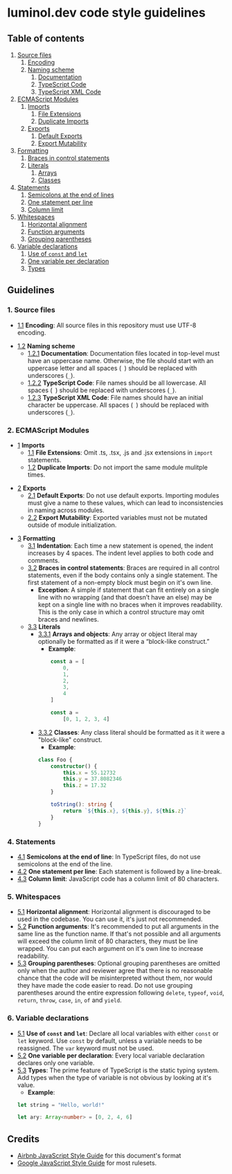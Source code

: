 # luminol.dev code style guidelines

## Table of contents

1. [Source files](#source-files)
    1. [Encoding](#source_encoding)
    1. [Naming scheme](#source_naming)
        1. [Documentation](#source_naming_doc)
        1. [TypeScript Code](#source_naming_ts)
        1. [TypeScript XML Code](#source_naming_tsx)
1. [ECMAScript Modules](#esmodules)
    1. [Imports](#es_imports)
        1. [File Extensions](#es_imports_ext)
        1. [Duplicate Imports](#es_imports_duplicate)
    1. [Exports](#es_exports)
        1. [Default Exports](#es_exports_default)
        1. [Export Mutability](#es_exports_mut)
1. [Formatting](#fmt)
    1. [Braces in control statements](#fmt_braces)
    1. [Literals](#fmt_literals)
        1. [Arrays](#fmt_literal_objects)
        1. [Classes](#fmt_literal_class)
1. [Statements](#stmt)
    1. [Semicolons at the end of lines](#stmt_semicolons)
    1. [One statement per line](#stmt_one_per_line)
    1. [Column limit](#stmt_column_limit)
1. [Whitespaces](#ws)
    1. [Horizontal alignment](#ws_hoz_align)
    1. [Function arguments](#ws_fn_args)
    1. [Grouping parentheses](#ws_groups)
1. [Variable declarations](#var)
    1. [Use of `const` and `let`](#var_use_of_const_let)
    1. [One variable per declaration](#var_one_per_decl)
    1. [Types](#var_types)

## Guidelines

<h3 id="source-files">1. Source files</h3>

<a id="source_encoding"></a>

- [1.1](#source_encoding) **Encoding**: All source files in this repository must use UTF-8 encoding.

<a id="source_naming"></a>

- [1.2](#source_naming) **Naming scheme**
    <a id="source_naming_doc"></a>
    - [1.2.1](#source_naming_doc) **Documentation**: Documentation files located in top-level must have an uppercase name. Otherwise, the file should start with an uppercase letter and all spaces (` `) should be replaced with underscores (`_`).
    <a id="source_naming_ts"></a>
    - [1.2.2](#source_naming_ts) **TypeScript Code**: File names should be all lowercase. All spaces (` `) should be replaced with underscores (`_`).
    <a id="source_naming_tsx"></a>
    - [1.2.3](#source_naming_tsx) **TypeScript XML Code**: File names should have an initial character be uppercase. All spaces (` `) should be replaced with underscores (`_`).

<h3 id="esmodules">2. ECMAScript Modules</h3>

<a id="es_imports"></a>
- [1](#es_imports) **Imports**
    <a id="es_imports_ext"></a>
    - [1.1](#es_imports_ext) **File Extensions**: Omit .ts, .tsx, .js and .jsx extensions in `import` statements.
    <a id="es_imports_duplicate"></a>
    - [1.2](#es_imports_duplicate) **Duplicate Imports**: Do not import the same module mulitple times.

<a id="es_exports"></a>
- [2](#es_exports) **Exports**
    <a id="es_exports_default"></a>
    - [2.1](#es_exports_default) **Default Exports**: Do not use default exports. Importing modules must give a name to these values, which can lead to inconsistencies in naming across modules.
    <a id="es_exports_mut"></a>
    - [2.2](#es_imports_mut) **Export Mutability**: Exported variables must not be mutated outside of module initialization.

<a id="fmt"></a>
- [3](#fmt) **Formatting**
    <a id="fmt_indentation"></a>
    - [3.1](#fmt_indentation) **Indentation**: Each time a new statement is opened, the indent increases by 4 spaces. The indent level applies to both code and comments.
    <a id="fmt_braces"></a>
    - [3.2](#fmt_braces) **Braces in control statements**: Braces are required in all control statements, even if the body contains only a single statement. The first statement of a non-empty block must begin on it's own line.
        - **Exception**: A simple if statement that can fit entirely on a single line with no wrapping (and that doesn’t have an else) may be kept on a single line with no braces when it improves readability. This is the only case in which a control structure may omit braces and newlines.
    <a id="fmt_literals"></a>
    - [3.3](#fmt_literals) **Literals**
        <a id="fmt_literal_objects"></a>
        - [3.3.1](#fmt_literal_objects) **Arrays and objects**: Any array or object literal may optionally be formatted as if it were a “block-like construct.”
            - **Example**:
            ```ts
                const a = [
                    0,
                    1,
                    2,
                    3,
                    4
                ]

                const a =
                    [0, 1, 2, 3, 4]
            ```
        <a id="fmt_literal_class"></a>
        - [3.3.2](#fmt_literal_class) **Classes**: Any class literal should be formatted as it it were a "block-like" construct.
            - **Example**:
            ```ts
            class Foo {
                constructor() {
                    this.x = 55.12732
                    this.y = 37.8082346
                    this.z = 17.32
                }

                toString(): string {
                    return `${this.x}, ${this.y}, ${this.z}`
                }
            }            
            ```

<h3 id="stmt">4. Statements</h3>

<a id="stmt_semicolons"></a>
- [4.1](#stmt_semicolons) **Semicolons at the end of line**: In TypeScript files, do not use semicolons at the end of the line.
<a id="stmt_one_per_line"></a>
- [4.2](#stmt_one_per_line) **One statement per line**: Each statement is followed by a line-break.
<a id="stmt_column_limit"></a>
- [4.3](#stmt_column_limit) **Column limit**: JavaScript code has a column limit of 80 characters.

<h3 id="ws">5. Whitespaces</h3>

<a id="ws_hoz_align"></a>
- [5.1](#ws_hoz_align) **Horizontal alignment**: Horizontal alignment is discouraged to be used in the codebase. You can use it, it's just not recommended.
<a id="ws_fn_args"></a>
- [5.2](#ws_fn_args) **Function arguments**: It's recommended to put all arguments in the same line as the function name. If that's not possible and all arguments will exceed the column limit of 80 characters, they must be line wrapped. You can put each argument on it's own line to increase readability.
<a id="ws_groups"></a>
- [5.3](#ws_groups) **Grouping parentheses**: Optional grouping parentheses are omitted only when the author and reviewer agree that there is no reasonable chance that the code will be misinterpreted without them, nor would they have made the code easier to read. Do not use grouping parentheses around the entire expression following `delete`, `typeof`, `void`, `return`, `throw`, `case`, `in`, `of` and `yield`.

<h3 id="var">6. Variable declarations</h3>

- [5.1](#var_use_of_const_let) **Use of `const` and `let`**: Declare all local variables with either `const` or `let` keyword. Use `const` by default, unless a variable needs to be reassigned. The `var` keyword must not be used.
- [5.2](#var_one_per_decl) **One variable per declaration**: Every local variable declaration declares only one variable.
- [5.3](#var_types) **Types**: The prime feature of TypeScript is the static typing system. Add types when the type of variable is not obvious by looking at it's value.
    - **Example**:
    ```ts
    let string = "Hello, world!"

    let ary: Array<number> = [0, 2, 4, 6]
    ```

## Credits
 - [Airbnb JavaScript Style Guide](https://github.com/airbnb/javascript) for this document's format
 - [Google JavaScript Style Guide](https://google.github.io/styleguide/jsguide.html#source-file-structure) for most rulesets.
